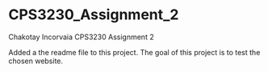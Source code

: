# CPS3230_Assignment_2
Chakotay Incorvaia CPS3230 Assignment 2

Added a the readme file to this project.
The goal of this project is to test the chosen website.
